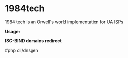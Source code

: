 # 1984tech
1984 tech is an Orwell's world implementation for UA ISPs


<b>Usage:</b>

<b>ISC-BIND domains redirect</b>

#php cli/dnsgen

